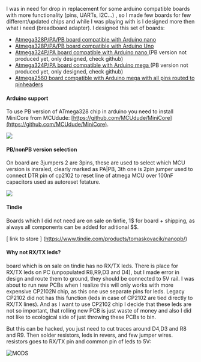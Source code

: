 I was in need for drop in replacement for some arduino compatible boards with more functionality (pins, UARTs, I2C...) , so I made few boards for few different/updated chips and while I was playing with is I designed more then what i need (breadboard adapter). I designed this set of boards:

 - [ Atmega328P/PA/PB board compatible with Arduino nano ](https://www.tindie.com/products/tomaskovacik/nanopb/)
 - [ Atmega328P/PA/PB board compatible with Arduino Uno ](https://www.tindie.com/products/tomaskovacik/unopb/)
 - [ Atmega324P/PA board compatible with Arduino nano ](https://www.tindie.com/products/tomaskovacik/nano324/) (PB version not produced yet, only designed, check github)
 - [ Atmega324P/PA board compatible with Arduino mega ](https://www.tindie.com/products/tomaskovacik/mega324/)(PB version not produced yet, only designed, check 
github)
 - [ Atmega2560 board compatible with Arduino mega with all pins routed to pinheaders ](https://www.tindie.com/products/tomaskovacik/megaallpins/)

#### Arduino support

To use PB version of ATmega328 chip in arduino you need to install MiniCore from MCUdude: [https://github.com/MCUdude/MiniCore](https://github.com/MCUdude/MiniCore).

![](https://raw.githubusercontent.com/tomaskovacik/hw/master/kicad/arduino_nanoPB/pics/20190513_124704.jpg "")

#### PB/nonPB version selection

On board are 3jumpers 2 are 3pins, these are used to select which MCU version is insraled, clearly marked as PA|PB, 3th one is 2pin jumper used to connect DTR pin of cp2102 to reset line of atmega MCU over 100nF capacitors used as autoreset fetature.

![](https://raw.githubusercontent.com/tomaskovacik/hw/master/kicad/arduino_nanoPB/pics/solder_jumpers.jpg "")

#### Tindie

Boards which I did not need are on sale on tinfie, 1$ for board + shipping, as always all components can be added for aditional $$.

[ link to store ] (https://www.tindie.com/products/tomaskovacik/nanopb/)

#### Why not RX/TX leds?

board which is on sale on tindie has no RX/TX leds.
There is place for RX/TX leds on PC (unpopulated R8,R9,D3 and D4), but I made error in design and route them to ground, they should be connected to 5V rail. I was about to run new PCBs when I realize this will only works with more expensive CP2102N chip, as this one use separate pins for leds. Legacy CP2102 did not has this function (leds in case of CP2102 are tied directly to RX/TX lines). And as I want to use CP2102 chip I decide that these leds are not so important, that rolling new PCB is just waste of money and also I did not like to ecological side of just throwing these PCBs to bin.

But this can be hacked, you just need to cut traces around D4,D3 and R8 and R9. Then solder resistors, leds in revers, and few jumper wires. resistors goes to RX/TX pin and common pin of leds to 5V:

![MODS](https://raw.githubusercontent.com/tomaskovacik/hw/master/kicad/arduino_nanoPB/pics/fixies.jpg "Mods")
